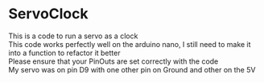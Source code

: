 # ServoClock
This is a code to run a servo as a clock <br>
This code works perfectly well on the arduino nano, I still need to make it into a function to refactor it better<br>
Please ensure that your PinOuts are set correctly with the code<br>
My servo was on pin D9 with one other pin on Ground and other on the 5V<br>

